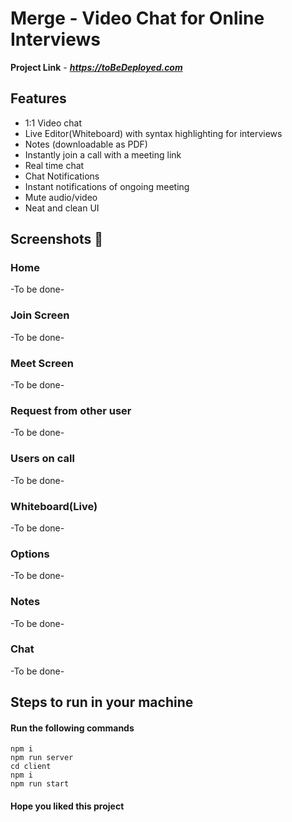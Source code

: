 # Merge - Video Chat for Online Interviews

**Project Link** - ***https://toBeDeployed.com***

## Features

- 1:1 Video chat
- Live Editor(Whiteboard) with syntax highlighting for interviews
- Notes (downloadable as PDF)
- Instantly join a call with a meeting link
- Real time chat
- Chat Notifications
- Instant notifications of ongoing meeting
- Mute audio/video
- Neat and clean UI

## Screenshots 📸

### Home

-To be done-

### Join Screen

-To be done-

### Meet Screen

-To be done-

### Request from other user

-To be done-

### Users on call

-To be done-

### Whiteboard(Live)

-To be done-

### Options

-To be done-

### Notes

-To be done-

### Chat

-To be done-

## Steps to run in your machine

#### Run the following commands

```
npm i
npm run server
cd client
npm i
npm run start
```

#### Hope you liked this project
